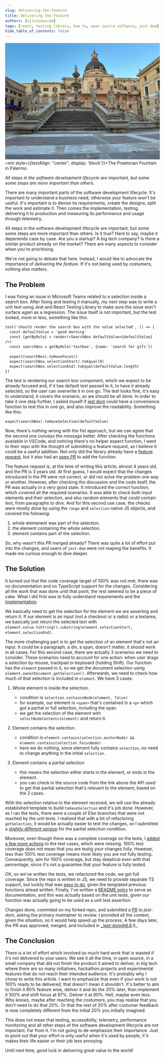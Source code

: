 ```yaml
---
slug: delivering-the-feature
title: Delivering the Feature
authors: [silviuaavram]
tags: [react, testing library, how to, open source software, jest dom]
hide_table_of_contents: false
---
```


![the praetorian fountain in palermo](./praetorian-fountain-palermo.jpg) <em
style={{textAlign: "center", display: 'block'}}>The Praetorian Fountain in
Palermo.</em>

_All steps in the software development lifecycle are important, but some some
steps are more important than others._

There are many important parts of the software development lifecycle. It's
important to understand a business need, otherwise your feature won't be useful.
It's important is to devise its requirements, create the designs, split the work
and estimate it. Then comes the implementation, testing, delivering it to
production and measuring its performance and usage through telemetry.

All steps in the software development lifecycle are important, but some some
steps are more important than others. Is it true? Hard to say, maybe it
depenends case by case. Are you a startup? A big tech company? Is there a
similar product already on the market? There are many aspects to consider when
you're prioritising.

We're not going to debate that here. Instead, I would like to advocate the
importance of _delivering the feature_. If it's not being used by costumers,
nothing else matters.

## The Problem

I was fixing an issue in Microsoft Teams related to a selection inside a search
box. After fixing and testing it manually, my next step was to write a unit test
using Jest and React Testing Library to make sure the issue won't surface again
as a regression. The issue itself is not important, but the test looked, more or
less, something like this:

```tsx
test('should render the search box with the value selected', () => {
  const defaultValue = 'good morning'
  const {getByRole} = render(<SearchBox defaultValue={defaultValue} />)
  const searchBox = getByRole('textbox', {name: 'search for gifs'})

  expect(searchBox).toHaveFocus()
  expect(searchBox.selectionStart).toEqual(0)
  expect(searchBox.selectionEnd).toEqual(defaultValue.length)
})
```

The test is rendering our search box component, which we expect to be already
focused and, if it has default text passed to it, to have it already selected,
so the user can overwrite it in one go. The test looks fine, it's easy to
understand, it covers the scenario, so we should be all done. In order to take
it one step further, I asked myself if
[jest dom](https://github.com/testing-library/jest-dom) could have a convenience
function to test this in one go, and also improve the readability. Something
like this:

```tsx
expect(searchBox).toHaveSelection(defaultValue)
```

Now, there's _nothing wrong_ with the fist approach, but we can agree that the
second one conveys the message better. After checking the functions available in
VSCode, and noticing there's no helper expect function, I went to their repo
with the thought of submitting a feature request, as I believe it could be a
useful addition. Not only did the library already have a
[feature request](https://github.com/testing-library/jest-dom/issues/289), but
it also had an [open PR](https://github.com/testing-library/jest-dom/pull/412)
to add the function.

The feature request is, at the time of writing this article, almost 4 years old,
and the PR is 3 years old. At first guess, I would expect that the changes
introduced in the PR were not correct, or did not solve the problem one way or
another. However, after checking the discussion and the code itself, the PR was
actually in a very good state. It introduced the correct function, which covered
all the required scenarios. It was able to check both input elements and their
selection, and also random elements that could contain text, from paragraphs to
divs. And for this second use case, the checks were mostly done by using the
`range` and `selection` native JS objects, and covered the following:

1. whole elemenent was part of the selection.
2. the element containing the whole selection.
3. element contains part of the selection.

So, why wasn't this PR merged already? There was quite a lot of effort put into
the changes, and users of `jest-dom` were not reaping the benefits. It made me
curious enough to dive deeper.

## The Solution

It turned out that the code coverage target of 100% was not met, there was no
documentation and no TypeScript support for the changes. Considering all the
work that was done until that point, the rest seemed to be a piece of cake. What
I did first was to fully understand requirements and the
[implementation](https://github.com/testing-library/jest-dom/pull/412/files#diff-a136cc1088d17955bf3e51c2cb464c75890d15a5a008c05a9d17c68609b0a2f5).

We basically need to get the selection for the element we are asserting and
return it. If our element is an input (not a checkout or a radio) or a textarea,
we basically just return the selected text with
`element.value.toString().substring(element.selectionStart, element.selectionEnd)`.

The more challenging part is to get the selection of an element that's not an
input. It could be a paragraph, a div, a span, doesn't matter, it should work in
all cases. For this second case, there are actually 3 scenarios we need to
consider. These scenarios need to account for one action: when user drags a
selection by mouse, trackpad or keyboard (holding Shift). Our function has the
`element` passed to it, so we get the document selection using
`element.ownerDocument.getSelection()`. Afterwards, we need to check how much of
that selection is included in `element`. We have 3 cases.

1. Whole element is inside the selection.

   - condition is `selection.containsNode(element, false)`
   - for example, our element is `<span>` that's contained in a `<p>` which got
     a partial or full selection, including the span.
   - we get the selection of the element with `selectNodeContents(element)` and
     return it.

2. Element contains the selection.
   - condition is
     `element.contains(selection.anchorNode) && element.contains(selection.focusNode)`
   - here we do nothing, since element fully contains `selection`, no need to
     change anything in the initial `selection`.
3. Element contains a partial selection
   - this means the selection either starts in the element, or ends in the
     element.
   - you can check in the source code from the link above the API used to get
     that partial selection that's relevant to the element, based on the 2
     cases.

With the selection relative to the element received, we will use the already
established template to build `toHaveSelection` and it's job done. However, as I
ran the tests, there were a couple of _Else_ branches that were not reached by
the unit tests. I realised that with a bit of refactoring `getSelection`, it
would be actually easier to test the changes, so I submitted a
[slightly different version](https://github.com/testing-library/jest-dom/pull/637/commits/c46a703e963289b8bd8013889c27636ceed14fc6#diff-a136cc1088d17955bf3e51c2cb464c75890d15a5a008c05a9d17c68609b0a2f5)
for the partial selection condition.

Moreover, even though there was a complete coverage on the tests, I
[added a few more actions](https://github.com/testing-library/jest-dom/pull/637/commits/c46a703e963289b8bd8013889c27636ceed14fc6#diff-e22449d84e9dfc71fd3f60ded77d4e6382c3fbfed533687f21ed51e04b82e5d8)
to the test cases, which were missing. 100% test coverage does not mean that you
are testig your changes fully. However, less than 100% test coverage means most
likely you are not fully testing. Consequently, aim for 100% coverage, but stay
skeptical even with that percentage, since it's not a guarantee that your
feature is fully tested.

OK, so we've written the tests, we refactored the code, we got full coverage.
Since the repo is written in JS, we need to provide separate TS support, but
luckily that was
[easy to do](https://github.com/testing-library/jest-dom/pull/637/commits/c46a703e963289b8bd8013889c27636ceed14fc6#diff-baec3cdaf936322986fb071fbeed16b784ac14926409ebba5469ce6d6ce054c4),
given the templated previous functions alread written. Finally, I've written a
[README entry](https://github.com/testing-library/jest-dom?tab=readme-ov-file#tohaveselection)
to serve as documentation, and this was actually based on the unit tests, given
our function was actually going to be used as a unit test assertion.

Changes done, commited on my forked repo, and submitted a
[PR](https://github.com/testing-library/jest-dom/pull/637) to _jest-dom_, asking
the primary maintainer to review. I provided all the context, given the
situation, so it would help speed up the process. A few days later, the PR was
approved, merged, and included in _jest-dom@6.6.0_.

## The Conclusion

There is a lot of effort which involved so much hard work that is wasted if it's
not delivered to your users. We see it all the time, in open source, in a small
company that did not finish the product it aimed to deliver, in big tech where
there are so many initiatives, hackathon projects and experimental features that
do not reach their intended audience. It's probably why I chose to write this
article. I want to emphasize that even if your work is not 100% ready to be
delivered, that doesn't mean it shouldn't. It's better to aim to finish it 80%
feature wise, deliver it and do the 20% later, than implement it 100% and shift
focus at 97%. Deliver it at 80%. Hell, maybe even less. Who knows, maybe after
reaching the costumers, you may realise that you don't need to do that 20%. Or
that the rest of 20% after costumer feedback is now completely different from
the initial 20% you initially imagined.

This does not mean that testing, accessibility, telemetry, performance
monitoring and all other steps of the software development lifecycle are not
important. Far from it. I'm not going to de-emphasize their importance. Just to
point out that your effort is only useful when it's used by people, if it makes
their life easier or their job less annoying.

Until next time, good luck in delivering great value to the world!
